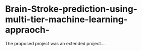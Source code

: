 # Brain-Stroke-prediction-using-multi-tier-machine-learning-appraoch-
The proposed project was an extended project....
